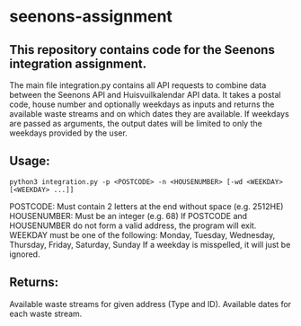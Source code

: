 # seenons-assignment

## This repository contains code for the Seenons integration assignment.

The main file integration.py contains all API requests to combine data between the Seenons API and Huisvuilkalendar API data.
It takes a postal code, house number and optionally weekdays as inputs and returns the available waste streams and on which dates they are available. If weekdays are passed as arguments, the output dates will be limited to only the weekdays provided by the user.

## Usage:

`python3 integration.py -p <POSTCODE> -n <HOUSENUMBER> [-wd <WEEKDAY> [<WEEKDAY> ...]]`

POSTCODE: Must contain 2 letters at the end without space (e.g. 2512HE)
HOUSENUMBER: Must be an integer (e.g. 68)
If POSTCODE and HOUSENUMBER do not form a valid address, the program will exit.
WEEKDAY must be one of the following: Monday, Tuesday, Wednesday, Thursday, Friday, Saturday, Sunday
If a weekday is misspelled, it will just be ignored.

## Returns:

Available waste streams for given address (Type and ID).
Available dates for each waste stream.